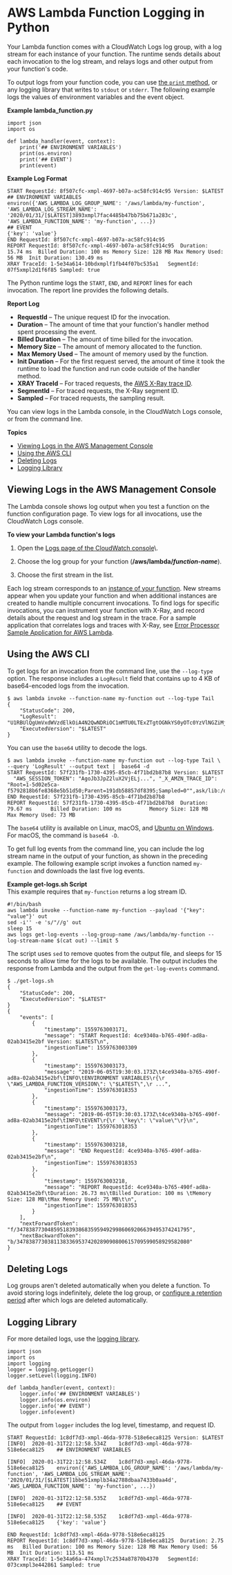 # AWS Lambda Function Logging in Python<a name="python-logging"></a>

Your Lambda function comes with a CloudWatch Logs log group, with a log stream for each instance of your function\. The runtime sends details about each invocation to the log stream, and relays logs and other output from your function's code\.

To output logs from your function code, you can use [the `print` method](https://docs.python.org/3/library/functions.html#print), or any logging library that writes to `stdout` or `stderr`\. The following example logs the values of environment variables and the event object\.

**Example lambda\_function\.py**  

```
import json
import os

def lambda_handler(event, context):
    print('## ENVIRONMENT VARIABLES')
    print(os.environ)
    print('## EVENT')
    print(event)
```

**Example Log Format**  

```
START RequestId: 8f507cfc-xmpl-4697-b07a-ac58fc914c95 Version: $LATEST
## ENVIRONMENT VARIABLES
environ({'AWS_LAMBDA_LOG_GROUP_NAME': '/aws/lambda/my-function', 'AWS_LAMBDA_LOG_STREAM_NAME': '2020/01/31/[$LATEST]3893xmpl7fac4485b47bb75b671a283c', 'AWS_LAMBDA_FUNCTION_NAME': 'my-function', ...})
## EVENT
{'key': 'value'}
END RequestId: 8f507cfc-xmpl-4697-b07a-ac58fc914c95
REPORT RequestId: 8f507cfc-xmpl-4697-b07a-ac58fc914c95  Duration: 15.74 ms  Billed Duration: 100 ms Memory Size: 128 MB Max Memory Used: 56 MB  Init Duration: 130.49 ms    
XRAY TraceId: 1-5e34a614-10bdxmplf1fb44f07bc535a1   SegmentId: 07f5xmpl2d1f6f85 Sampled: true
```

The Python runtime logs the `START`, `END`, and `REPORT` lines for each invocation\. The report line provides the following details\.

**Report Log**
+ **RequestId** – The unique request ID for the invocation\.
+ **Duration** – The amount of time that your function's handler method spent processing the event\.
+ **Billed Duration** – The amount of time billed for the invocation\.
+ **Memory Size** – The amount of memory allocated to the function\.
+ **Max Memory Used** – The amount of memory used by the function\.
+ **Init Duration** – For the first request served, the amount of time it took the runtime to load the function and run code outside of the handler method\.
+ **XRAY TraceId** – For traced requests, the [AWS X\-Ray trace ID](lambda-x-ray.md)\.
+ **SegmentId** – For traced requests, the X\-Ray segment ID\.
+ **Sampled** – For traced requests, the sampling result\.

You can view logs in the Lambda console, in the CloudWatch Logs console, or from the command line\.

**Topics**
+ [Viewing Logs in the AWS Management Console](#python-logging-console)
+ [Using the AWS CLI](#python-logging-cli)
+ [Deleting Logs](#python-logging-delete)
+ [Logging Library](#python-logging-lib)

## Viewing Logs in the AWS Management Console<a name="python-logging-console"></a>

The Lambda console shows log output when you test a function on the function configuration page\. To view logs for all invocations, use the CloudWatch Logs console\.

**To view your Lambda function's logs**

1. Open the [Logs page of the CloudWatch console](https://console.aws.amazon.com/cloudwatch/home?#logs:)\.

1. Choose the log group for your function \(**/aws/lambda/*function\-name***\)\.

1. Choose the first stream in the list\.

Each log stream corresponds to an [instance of your function](runtimes-context.md)\. New streams appear when you update your function and when additional instances are created to handle multiple concurrent invocations\. To find logs for specific invocations, you can instrument your function with X\-Ray, and record details about the request and log stream in the trace\. For a sample application that correlates logs and traces with X\-Ray, see [Error Processor Sample Application for AWS Lambda](samples-errorprocessor.md)\.

## Using the AWS CLI<a name="python-logging-cli"></a>

To get logs for an invocation from the command line, use the `--log-type` option\. The response includes a `LogResult` field that contains up to 4 KB of base64\-encoded logs from the invocation\.

```
$ aws lambda invoke --function-name my-function out --log-type Tail
{
    "StatusCode": 200,
    "LogResult": "U1RBUlQgUmVxdWVzdElkOiA4N2QwNDRiOC1mMTU0LTExZTgtOGNkYS0yOTc0YzVlNGZiMjEgVmVyc2lvb...",
    "ExecutedVersion": "$LATEST"
}
```

You can use the `base64` utility to decode the logs\.

```
$ aws lambda invoke --function-name my-function out --log-type Tail \
--query 'LogResult' --output text |  base64 -d
START RequestId: 57f231fb-1730-4395-85cb-4f71bd2b87b8 Version: $LATEST
  "AWS_SESSION_TOKEN": "AgoJb3JpZ2luX2VjELj...", "_X_AMZN_TRACE_ID": "Root=1-5d02e5ca-f5792818b6fe8368e5b51d50;Parent=191db58857df8395;Sampled=0"",ask/lib:/opt/lib",
END RequestId: 57f231fb-1730-4395-85cb-4f71bd2b87b8
REPORT RequestId: 57f231fb-1730-4395-85cb-4f71bd2b87b8  Duration: 79.67 ms      Billed Duration: 100 ms         Memory Size: 128 MB     Max Memory Used: 73 MB
```

The `base64` utility is available on Linux, macOS, and [Ubuntu on Windows](https://docs.microsoft.com/en-us/windows/wsl/install-win10)\. For macOS, the command is `base64 -D`\.

To get full log events from the command line, you can include the log stream name in the output of your function, as shown in the preceding example\. The following example script invokes a function named `my-function` and downloads the last five log events\.

**Example get\-logs\.sh Script**  
This example requires that `my-function` returns a log stream ID\.  

```
#!/bin/bash
aws lambda invoke --function-name my-function --payload '{"key": "value"}' out
sed -i'' -e 's/"//g' out
sleep 15
aws logs get-log-events --log-group-name /aws/lambda/my-function --log-stream-name $(cat out) --limit 5
```

The script uses `sed` to remove quotes from the output file, and sleeps for 15 seconds to allow time for the logs to be available\. The output includes the response from Lambda and the output from the `get-log-events` command\.

```
$ ./get-logs.sh
{
    "StatusCode": 200,
    "ExecutedVersion": "$LATEST"
}
{
    "events": [
        {
            "timestamp": 1559763003171,
            "message": "START RequestId: 4ce9340a-b765-490f-ad8a-02ab3415e2bf Version: $LATEST\n",
            "ingestionTime": 1559763003309
        },
        {
            "timestamp": 1559763003173,
            "message": "2019-06-05T19:30:03.173Z\t4ce9340a-b765-490f-ad8a-02ab3415e2bf\tINFO\tENVIRONMENT VARIABLES\r{\r  \"AWS_LAMBDA_FUNCTION_VERSION\": \"$LATEST\",\r ...",
            "ingestionTime": 1559763018353
        },
        {
            "timestamp": 1559763003173,
            "message": "2019-06-05T19:30:03.173Z\t4ce9340a-b765-490f-ad8a-02ab3415e2bf\tINFO\tEVENT\r{\r  \"key\": \"value\"\r}\n",
            "ingestionTime": 1559763018353
        },
        {
            "timestamp": 1559763003218,
            "message": "END RequestId: 4ce9340a-b765-490f-ad8a-02ab3415e2bf\n",
            "ingestionTime": 1559763018353
        },
        {
            "timestamp": 1559763003218,
            "message": "REPORT RequestId: 4ce9340a-b765-490f-ad8a-02ab3415e2bf\tDuration: 26.73 ms\tBilled Duration: 100 ms \tMemory Size: 128 MB\tMax Memory Used: 75 MB\t\n",
            "ingestionTime": 1559763018353
        }
    ],
    "nextForwardToken": "f/34783877304859518393868359594929986069206639495374241795",
    "nextBackwardToken": "b/34783877303811383369537420289090800615709599058929582080"
}
```

## Deleting Logs<a name="python-logging-delete"></a>

Log groups aren't deleted automatically when you delete a function\. To avoid storing logs indefinitely, delete the log group, or [configure a retention period](https://docs.aws.amazon.com/AmazonCloudWatch/latest/logs/Working-with-log-groups-and-streams.html#SettingLogRetention) after which logs are deleted automatically\.

## Logging Library<a name="python-logging-lib"></a>

For more detailed logs, use the [logging library](https://docs.python.org/3/library/logging.html)\. 

```
import json
import os
import logging
logger = logging.getLogger()
logger.setLevel(logging.INFO)

def lambda_handler(event, context):
    logger.info('## ENVIRONMENT VARIABLES')
    logger.info(os.environ)
    logger.info('## EVENT')
    logger.info(event)
```

The output from `logger` includes the log level, timestamp, and request ID\.

```
START RequestId: 1c8df7d3-xmpl-46da-9778-518e6eca8125 Version: $LATEST
[INFO]  2020-01-31T22:12:58.534Z    1c8df7d3-xmpl-46da-9778-518e6eca8125    ## ENVIRONMENT VARIABLES

[INFO]  2020-01-31T22:12:58.534Z    1c8df7d3-xmpl-46da-9778-518e6eca8125    environ({'AWS_LAMBDA_LOG_GROUP_NAME': '/aws/lambda/my-function', 'AWS_LAMBDA_LOG_STREAM_NAME': '2020/01/31/[$LATEST]1bbe51xmplb34a2788dbaa7433b0aa4d', 'AWS_LAMBDA_FUNCTION_NAME': 'my-function', ...})

[INFO]  2020-01-31T22:12:58.535Z    1c8df7d3-xmpl-46da-9778-518e6eca8125    ## EVENT

[INFO]  2020-01-31T22:12:58.535Z    1c8df7d3-xmpl-46da-9778-518e6eca8125    {'key': 'value'}

END RequestId: 1c8df7d3-xmpl-46da-9778-518e6eca8125
REPORT RequestId: 1c8df7d3-xmpl-46da-9778-518e6eca8125  Duration: 2.75 ms   Billed Duration: 100 ms Memory Size: 128 MB Max Memory Used: 56 MB  Init Duration: 113.51 ms    
XRAY TraceId: 1-5e34a66a-474xmpl7c2534a87870b4370   SegmentId: 073cxmpl3e442861 Sampled: true
```